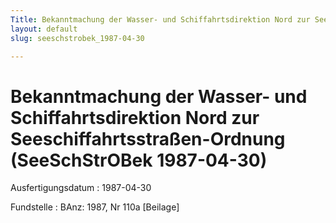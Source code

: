 ```yaml
---
Title: Bekanntmachung der Wasser- und Schiffahrtsdirektion Nord zur Seeschiffahrtsstraßen-Ordnung
layout: default
slug: seeschstrobek_1987-04-30

---
```


# Bekanntmachung der Wasser- und Schiffahrtsdirektion Nord zur Seeschiffahrtsstraßen-Ordnung (SeeSchStrOBek 1987-04-30)

Ausfertigungsdatum
:   1987-04-30

Fundstelle
:   BAnz: 1987, Nr 110a [Beilage]

